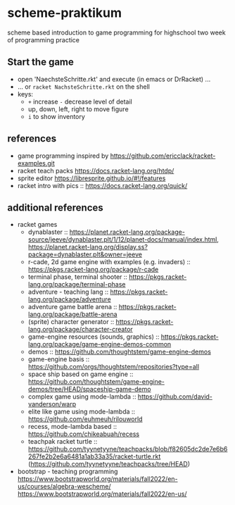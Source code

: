 # scheme-praktikum
scheme based introduction to game programming for highschool two week of programming practice

## Start the game

- open 'NaechsteSchritte.rkt' and execute (in emacs or DrRacket) ...
- ... or `racket NachsteSchritte.rkt` on the shell
- keys:
  - `+` increase `-` decrease level of detail
  - up, down, left, right to move figure
  - `i` to show inventory

## references
- game programming inspired by https://github.com/ericclack/racket-examples.git
- racket teach packs https://docs.racket-lang.org/htdp/
- sprite editor https://libresprite.github.io/#!/features
- racket intro with pics :: https://docs.racket-lang.org/quick/

## additional references
 - racket games
   - dynablaster :: https://planet.racket-lang.org/package-source/jeeve/dynablaster.plt/1/12/planet-docs/manual/index.html, https://planet.racket-lang.org/display.ss?package=dynablaster.plt&owner=jeeve
   - r-cade, 2d game engine with examples (e.g. invaders) :: https://pkgs.racket-lang.org/package/r-cade
   - terminal phase, terminal shooter :: https://pkgs.racket-lang.org/package/terminal-phase
   - adventure - teaching lang :: https://pkgs.racket-lang.org/package/adventure
   - adventure game battle arena :: https://pkgs.racket-lang.org/package/battle-arena
   - (sprite) character generator :: https://pkgs.racket-lang.org/package/character-creator
   - game-engine resources (sounds, graphics) :: https://pkgs.racket-lang.org/package/game-engine-demos-common
   - demos :: https://github.com/thoughtstem/game-engine-demos
   - game-engine basis :: https://github.com/orgs/thoughtstem/repositories?type=all
   - space ship based on game engine :: https://github.com/thoughtstem/game-engine-demos/tree/HEAD/spaceship-game-demo
   - complex game using mode-lambda  :: https://github.com/david-vanderson/warp
   - elite like game using mode-lambda :: https://github.com/euhmeuh/rilouworld
   - recess, mode-lambda based :: https://github.com/chikeabuah/recess
   - teachpak racket turtle :: https://github.com/tyynetyyne/teachpacks/blob/f82605dc2de7e6b6267fe2b2e6a6481a1ab33a35/racket-turtle.rkt (https://github.com/tyynetyyne/teachpacks/tree/HEAD)
 - bootstrap - teaching programming
   https://www.bootstrapworld.org/materials/fall2022/en-us/courses/algebra-wescheme/
   https://www.bootstrapworld.org/materials/fall2022/en-us/

